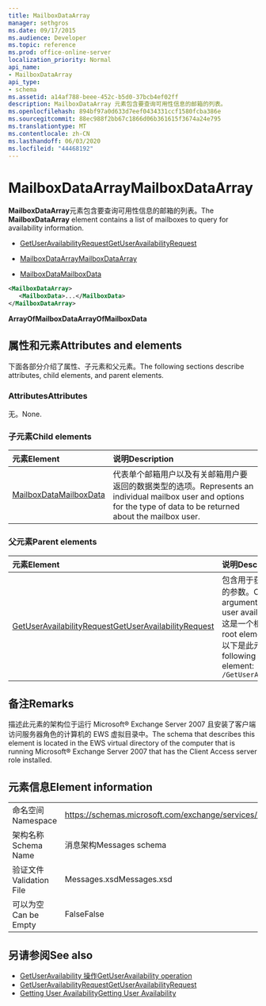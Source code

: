 ```yaml
---
title: MailboxDataArray
manager: sethgros
ms.date: 09/17/2015
ms.audience: Developer
ms.topic: reference
ms.prod: office-online-server
localization_priority: Normal
api_name:
- MailboxDataArray
api_type:
- schema
ms.assetid: a14af788-beee-452c-b5d0-37bcb4ef02ff
description: MailboxDataArray 元素包含要查询可用性信息的邮箱的列表。
ms.openlocfilehash: 894bf97a0d633d7eef0434331ccf1580fcba386e
ms.sourcegitcommit: 88ec988f2bb67c1866d06b361615f3674a24e795
ms.translationtype: MT
ms.contentlocale: zh-CN
ms.lasthandoff: 06/03/2020
ms.locfileid: "44468192"
---
```

# <a name="mailboxdataarray"></a><span data-ttu-id="9c98b-103">MailboxDataArray</span><span class="sxs-lookup"><span data-stu-id="9c98b-103">MailboxDataArray</span></span>

<span data-ttu-id="9c98b-104">**MailboxDataArray**元素包含要查询可用性信息的邮箱的列表。</span><span class="sxs-lookup"><span data-stu-id="9c98b-104">The **MailboxDataArray** element contains a list of mailboxes to query for availability information.</span></span> 
  
- [<span data-ttu-id="9c98b-105">GetUserAvailabilityRequest</span><span class="sxs-lookup"><span data-stu-id="9c98b-105">GetUserAvailabilityRequest</span></span>](getuseravailabilityrequest.md)
  
- [<span data-ttu-id="9c98b-106">MailboxDataArray</span><span class="sxs-lookup"><span data-stu-id="9c98b-106">MailboxDataArray</span></span>](mailboxdataarray.md)
  
- [<span data-ttu-id="9c98b-107">MailboxData</span><span class="sxs-lookup"><span data-stu-id="9c98b-107">MailboxData</span></span>](mailboxdata.md)
  
```xml
<MailboxDataArray>
   <MailboxData>...</MailboxData>
</MailboxDataArray>
```

<span data-ttu-id="9c98b-108">**ArrayOfMailboxData**</span><span class="sxs-lookup"><span data-stu-id="9c98b-108">**ArrayOfMailboxData**</span></span>

## <a name="attributes-and-elements"></a><span data-ttu-id="9c98b-109">属性和元素</span><span class="sxs-lookup"><span data-stu-id="9c98b-109">Attributes and elements</span></span>

<span data-ttu-id="9c98b-110">下面各部分介绍了属性、子元素和父元素。</span><span class="sxs-lookup"><span data-stu-id="9c98b-110">The following sections describe attributes, child elements, and parent elements.</span></span>
  
### <a name="attributes"></a><span data-ttu-id="9c98b-111">Attributes</span><span class="sxs-lookup"><span data-stu-id="9c98b-111">Attributes</span></span>

<span data-ttu-id="9c98b-112">无。</span><span class="sxs-lookup"><span data-stu-id="9c98b-112">None.</span></span>
  
### <a name="child-elements"></a><span data-ttu-id="9c98b-113">子元素</span><span class="sxs-lookup"><span data-stu-id="9c98b-113">Child elements</span></span>

|<span data-ttu-id="9c98b-114">**元素**</span><span class="sxs-lookup"><span data-stu-id="9c98b-114">**Element**</span></span>|<span data-ttu-id="9c98b-115">**说明**</span><span class="sxs-lookup"><span data-stu-id="9c98b-115">**Description**</span></span>|
|:-----|:-----|
|[<span data-ttu-id="9c98b-116">MailboxData</span><span class="sxs-lookup"><span data-stu-id="9c98b-116">MailboxData</span></span>](mailboxdata.md) <br/> |<span data-ttu-id="9c98b-117">代表单个邮箱用户以及有关邮箱用户要返回的数据类型的选项。</span><span class="sxs-lookup"><span data-stu-id="9c98b-117">Represents an individual mailbox user and options for the type of data to be returned about the mailbox user.</span></span>  <br/> |
   
### <a name="parent-elements"></a><span data-ttu-id="9c98b-118">父元素</span><span class="sxs-lookup"><span data-stu-id="9c98b-118">Parent elements</span></span>

|<span data-ttu-id="9c98b-119">**元素**</span><span class="sxs-lookup"><span data-stu-id="9c98b-119">**Element**</span></span>|<span data-ttu-id="9c98b-120">**说明**</span><span class="sxs-lookup"><span data-stu-id="9c98b-120">**Description**</span></span>|
|:-----|:-----|
|[<span data-ttu-id="9c98b-121">GetUserAvailabilityRequest</span><span class="sxs-lookup"><span data-stu-id="9c98b-121">GetUserAvailabilityRequest</span></span>](getuseravailabilityrequest.md) <br/> |<span data-ttu-id="9c98b-122">包含用于获取用户可用性信息的参数。</span><span class="sxs-lookup"><span data-stu-id="9c98b-122">Contains the arguments used to obtain user availability information.</span></span> <span data-ttu-id="9c98b-123">这是一个根元素。</span><span class="sxs-lookup"><span data-stu-id="9c98b-123">This is a root element.</span></span>  <br/> <span data-ttu-id="9c98b-124">以下是此元素的 XPath：</span><span class="sxs-lookup"><span data-stu-id="9c98b-124">The following is the XPath to this element:</span></span>  <br/>  `/GetUserAvailabilityRequest` <br/> |
   
## <a name="remarks"></a><span data-ttu-id="9c98b-125">备注</span><span class="sxs-lookup"><span data-stu-id="9c98b-125">Remarks</span></span>

<span data-ttu-id="9c98b-126">描述此元素的架构位于运行 Microsoft® Exchange Server 2007 且安装了客户端访问服务器角色的计算机的 EWS 虚拟目录中。</span><span class="sxs-lookup"><span data-stu-id="9c98b-126">The schema that describes this element is located in the EWS virtual directory of the computer that is running Microsoft® Exchange Server 2007 that has the Client Access server role installed.</span></span>
  
## <a name="element-information"></a><span data-ttu-id="9c98b-127">元素信息</span><span class="sxs-lookup"><span data-stu-id="9c98b-127">Element information</span></span>

|||
|:-----|:-----|
|<span data-ttu-id="9c98b-128">命名空间</span><span class="sxs-lookup"><span data-stu-id="9c98b-128">Namespace</span></span>  <br/> |https://schemas.microsoft.com/exchange/services/2006/messages  <br/> |
|<span data-ttu-id="9c98b-129">架构名称</span><span class="sxs-lookup"><span data-stu-id="9c98b-129">Schema Name</span></span>  <br/> |<span data-ttu-id="9c98b-130">消息架构</span><span class="sxs-lookup"><span data-stu-id="9c98b-130">Messages schema</span></span>  <br/> |
|<span data-ttu-id="9c98b-131">验证文件</span><span class="sxs-lookup"><span data-stu-id="9c98b-131">Validation File</span></span>  <br/> |<span data-ttu-id="9c98b-132">Messages.xsd</span><span class="sxs-lookup"><span data-stu-id="9c98b-132">Messages.xsd</span></span>  <br/> |
|<span data-ttu-id="9c98b-133">可以为空</span><span class="sxs-lookup"><span data-stu-id="9c98b-133">Can be Empty</span></span>  <br/> |<span data-ttu-id="9c98b-134">False</span><span class="sxs-lookup"><span data-stu-id="9c98b-134">False</span></span>  <br/> |
   
## <a name="see-also"></a><span data-ttu-id="9c98b-135">另请参阅</span><span class="sxs-lookup"><span data-stu-id="9c98b-135">See also</span></span>

- [<span data-ttu-id="9c98b-136">GetUserAvailability 操作</span><span class="sxs-lookup"><span data-stu-id="9c98b-136">GetUserAvailability operation</span></span>](getuseravailability-operation.md)
- [<span data-ttu-id="9c98b-137">GetUserAvailabilityRequest</span><span class="sxs-lookup"><span data-stu-id="9c98b-137">GetUserAvailabilityRequest</span></span>](getuseravailabilityrequest.md)
- [<span data-ttu-id="9c98b-138">Getting User Availability</span><span class="sxs-lookup"><span data-stu-id="9c98b-138">Getting User Availability</span></span>](https://msdn.microsoft.com/library/d4133fcb-9b0f-4e6b-aadf-a389da83516a%28Office.15%29.aspx)

